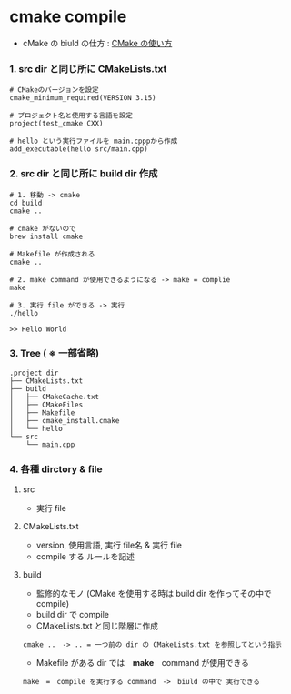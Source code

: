 # cmake compile
- cMake の biuld の仕方 : [CMake の使い方](https://qiita.com/shohirose/items/45fb49c6b429e8b204ac)

### 1. src dir と同じ所に CMakeLists.txt
    # CMakeのバージョンを設定
    cmake_minimum_required(VERSION 3.15)

    # プロジェクト名と使用する言語を設定
    project(test_cmake CXX)

    # hello という実行ファイルを main.cpppから作成
    add_executable(hello src/main.cpp)

### 2. src dir と同じ所に build dir 作成
    # 1. 移動 -> cmake
    cd build
    cmake ..

    # cmake がないので
    brew install cmake

    # Makefile が作成される
    cmake ..

    # 2. make command が使用できるようになる -> make = complie
    make

    # 3. 実行 file ができる -> 実行
    ./hello

    >> Hello World

### 3. Tree ( ※ 一部省略)
    .project dir
    ├── CMakeLists.txt
    ├── build
    │   ├── CMakeCache.txt
    │   ├── CMakeFiles
    │   ├── Makefile
    │   ├── cmake_install.cmake
    │   └── hello
    └── src
        └── main.cpp

### 4. 各種 dirctory & file
1. src
    - 実行 file

2. CMakeLists.txt
    - version, 使用言語, 実行 file名 & 実行 file
    - compile する ルールを記述

3. build
    - 監修的なモノ (CMake を使用する時は build dir を作ってその中で compile)
    - build dir で compile
    - CMakeLists.txt と同じ階層に作成

    ```
    cmake ..　-> .. = 一つ前の dir の CMakeLists.txt を参照してという指示
    ```
    - Makefile がある dir では　**make**　command が使用できる

    ```
    make　=　compile を実行する command　->　biuld の中で 実行できる
    ```

